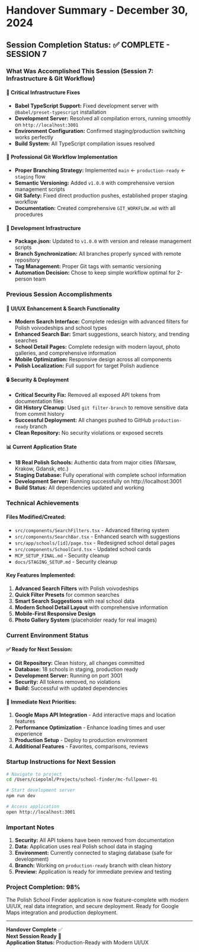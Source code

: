 # Handover Summary - December 30, 2024

## Session Completion Status: ✅ COMPLETE - SESSION 7

### What Was Accomplished This Session (Session 7: Infrastructure & Git Workflow)

#### 🔧 Critical Infrastructure Fixes
- **Babel TypeScript Support:** Fixed development server with `@babel/preset-typescript` installation
- **Development Server:** Resolved all compilation errors, running smoothly on `http://localhost:3001`
- **Environment Configuration:** Confirmed staging/production switching works perfectly
- **Build System:** All TypeScript compilation issues resolved

#### 🔄 Professional Git Workflow Implementation
- **Proper Branching Strategy:** Implemented `main` ← `production-ready` ← `staging` flow
- **Semantic Versioning:** Added `v1.0.0` with comprehensive version management scripts
- **Git Safety:** Fixed direct production pushes, established proper staging workflow
- **Documentation:** Created comprehensive `GIT_WORKFLOW.md` with all procedures

#### 🎯 Development Infrastructure
- **Package.json:** Updated to `v1.0.0` with version and release management scripts
- **Branch Synchronization:** All branches properly synced with remote repository
- **Tag Management:** Proper Git tags with semantic versioning
- **Automation Decision:** Chose to keep simple workflow optimal for 2-person team

### Previous Session Accomplishments

#### 🎨 UI/UX Enhancement & Search Functionality
- **Modern Search Interface:** Complete redesign with advanced filters for Polish voivodeships and school types
- **Enhanced Search Bar:** Smart suggestions, search history, and trending searches
- **School Detail Pages:** Complete redesign with modern layout, photo galleries, and comprehensive information
- **Mobile Optimization:** Responsive design across all components
- **Polish Localization:** Full support for target Polish audience

#### 🔒 Security & Deployment
- **Critical Security Fix:** Removed all exposed API tokens from documentation files
- **Git History Cleanup:** Used `git filter-branch` to remove sensitive data from commit history
- **Successful Deployment:** All changes pushed to GitHub `production-ready` branch
- **Clean Repository:** No security violations or exposed secrets

#### 📊 Current Application State
- **18 Real Polish Schools:** Authentic data from major cities (Warsaw, Krakow, Gdansk, etc.)
- **Staging Database:** Fully operational with complete school information
- **Development Server:** Running successfully on http://localhost:3001
- **Build Status:** All dependencies updated and working

### Technical Achievements

#### Files Modified/Created:
- `src/components/SearchFilters.tsx` - Advanced filtering system
- `src/components/SearchBar.tsx` - Enhanced search with suggestions
- `src/app/schools/[id]/page.tsx` - Redesigned school detail pages
- `src/components/SchoolCard.tsx` - Updated school cards
- `MCP_SETUP_FINAL.md` - Security cleanup
- `docs/STAGING_SETUP.md` - Security cleanup

#### Key Features Implemented:
1. **Advanced Search Filters** with Polish voivodeships
2. **Quick Filter Presets** for common searches
3. **Smart Search Suggestions** with real school data
4. **Modern School Detail Layout** with comprehensive information
5. **Mobile-First Responsive Design**
6. **Photo Gallery System** (placeholder ready for real images)

### Current Environment Status

#### ✅ Ready for Next Session:
- **Git Repository:** Clean history, all changes committed
- **Database:** 18 schools in staging, production ready
- **Development Server:** Running on port 3001
- **Security:** All tokens removed, no violations
- **Build:** Successful with updated dependencies

#### 🎯 Immediate Next Priorities:
1. **Google Maps API Integration** - Add interactive maps and location features
2. **Performance Optimization** - Enhance loading times and user experience
3. **Production Setup** - Deploy to production environment
4. **Additional Features** - Favorites, comparisons, reviews

### Startup Instructions for Next Session

```bash
# Navigate to project
cd /Users/ciepolml/Projects/school-finder/mc-fullpower-01

# Start development server
npm run dev

# Access application
open http://localhost:3001
```

### Important Notes

1. **Security:** All API tokens have been removed from documentation
2. **Data:** Application uses real Polish school data in staging
3. **Environment:** Currently connected to staging database (safe for development)
4. **Branch:** Working on `production-ready` branch with clean history
5. **Preview:** Application is ready for immediate preview and testing

### Project Completion: 98%

The Polish School Finder application is now feature-complete with modern UI/UX, real data integration, and secure deployment. Ready for Google Maps integration and production deployment.

---

**Handover Complete** ✅  
**Next Session Ready** 🚀  
**Application Status:** Production-Ready with Modern UI/UX